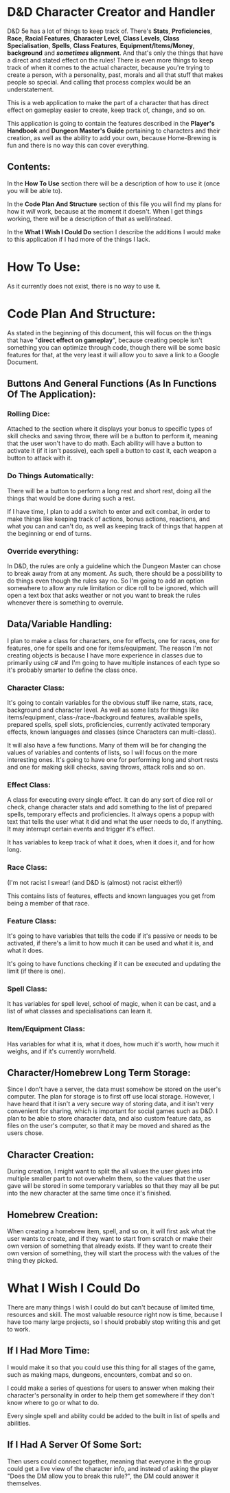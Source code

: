 # D&D Character Creator and Handler
D&D 5e has a lot of things to keep track of. There's **Stats**, **Proficiencies**, **Race**, **Racial Features**, **Character Level**, **Class Levels**, **Class Specialisation**, **Spells**, **Class Features**, **Equipment/Items/Money**, **background** and **_sometimes_ alignment**. And that's only the things that have a direct and stated effect on the rules! There is even more things to keep track of when it comes to the actual character, because you're trying to create a person, with a personality, past, morals and all that stuff that makes people so special. And calling that process complex would be an understatement.

This is a web application to make the part of a character that has direct effect on gameplay easier to create, keep track of, change, and so on. 

This application is going to contain the features described in the **Player's Handbook** and **Dungeon Master's Guide** pertaining to characters and their creation, as well as the ability to add your own, because Home-Brewing is fun and there is no way this can cover everything.

## Contents:
In the **How To Use** section there will be a description of how to use it (once you will be able to).

In the **Code Plan And Structure** section of this file you will find my plans for how it *will* work, because at the moment it doesn't. When I get things working, there *will* be a description of that as well/instead.

In the **What I Wish I Could Do** section I describe the additions I would make to this application if I had more of the things I lack.

# How To Use:
As it currently does not exist, there is no way to use it.

# Code Plan And Structure:
As stated in the beginning of this document, this will focus on the things that have "**direct effect on gameplay**", because creating people isn't something you can optimize through code, though there will be some basic features for that, at the very least it will allow you to save a link to a Google Document.

## Buttons And General Functions (As In Functions Of The Application):
### Rolling Dice:
Attached to the section where it displays your bonus to specific types of skill checks and saving throw, there will be a button to perform it, meaning that the user won't have to do math. Each ability will have a button to activate it (if it isn't passive), each spell a button to cast it, each weapon a button to attack with it.
### Do Things Automatically:
There will be a button to perform a long rest and short rest, doing all the things that would be done during such a rest.

If I have time, I plan to add a switch to enter and exit combat, in order to make things like keeping track of actions, bonus actions, reactions, and what you can and can't do, as well as keeping track of things that happen at the beginning or end of turns.
### Override everything:
In D&D, the rules are only a guideline which the Dungeon Master can chose to break away from at any moment. As such, there should be a possibility to do things even though the rules say no. So I'm going to add an option somewhere to allow any rule limitation or dice roll to be ignored, which will open a text box that asks weather or not you want to break the rules whenever there is something to overrule.

## Data/Variable Handling:
I plan to make a class for characters, one for effects, one for races, one for features, one for spells and one for items/equipment. The reason I'm not creating objects is because I have more experience in classes due to primarily using c# and I'm going to have multiple instances of each type so it's probably smarter to define the class once.
### Character Class:
It's going to contain variables for the obvious stuff like name, stats, race, background and character level. As well as some lists for things like items/equipment, class-/race-/background features, available spells, prepared spells, spell slots, proficiencies, currently activated temporary effects, known languages and classes (since Characters can multi-class).

It will also have a few functions. Many of them will be for changing the values of variables and contents of lists, so I will focus on the more interesting ones. It's going to have one for performing long and short rests and one for making skill checks, saving throws, attack rolls and so on.
### Effect Class:
A class for executing every single effect. It can do any sort of dice roll or check, change character stats and add something to the list of prepared spells, temporary effects and proficiencies. It always opens a popup with text that tells the user what it did and what the user needs to do, if anything. It may interrupt certain events and trigger it's effect. 

It has variables to keep track of what it does, when it does it, and for how long.
### Race Class:
(I'm not racist I swear! (and D&D is (almost) not racist either!))

This contains lists of features, effects and known languages you get from being a member of that race.
### Feature Class:
It's going to have variables that tells the code if it's passive or needs to be activated, if there's a limit to how much it can be used and what it is, and what it does. 

It's going to have functions checking if it can be executed and updating the limit (if there is one).
### Spell Class:
It has variables for spell level, school of magic, when it can be cast, and a list of what classes and specialisations can learn it.
### Item/Equipment Class:
Has variables for what it is, what it does, how much it's worth, how much it weighs, and if it's currently worn/held.

## Character/Homebrew Long Term Storage:
Since I don't have a server, the data must somehow be stored on the user's computer. The plan for storage is to first off use local storage. However, I have heard that it isn't a very secure way of storing data, and it isn't very convenient for sharing, which is important for social games such as D&D. I plan to be able to store character data, and also custom feature data, as files on the user's computer, so that it may be moved and shared as the users chose.

## Character Creation:
During creation, I might want to split the all values the user gives into multiple smaller part to not overwhelm them, so the values that the user gave will be stored in some temporary variables so that they may all be put into the new character at the same time once it's finished.

## Homebrew Creation:
When creating a homebrew item, spell, and so on, it will first ask what the user wants to create, and if they want to start from scratch or make their own version of something that already exists. If they want to create their own version of something, they will start the process with the values of the thing they picked.

# What I Wish I Could Do
There are many things I wish I could do but can't because of limited time, resources and skill. The most valuable resource right now is time, because I have too many large projects, so I should probably stop writing this and get to work.

## If I Had More Time:
I would make it so that you could use this thing for all stages of the game, such as making maps, dungeons, encounters, combat and so on.

I could make a series of questions for users to answer when making their character's personality in order to help them get somewhere if they don't know where to go or what to do.

Every single spell and ability could be added to the built in list of spells and abilities.

## If I Had A Server Of Some Sort:
Then users could connect together, meaning that everyone in the group could get a live view of the character info, and instead of asking the player "Does the DM allow you to break this rule?", the DM could answer it themselves.